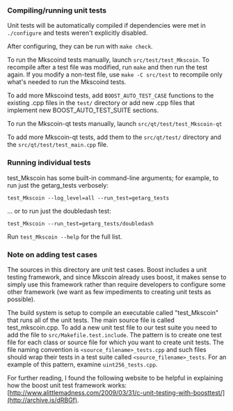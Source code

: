 ### Compiling/running unit tests

Unit tests will be automatically compiled if dependencies were met in `./configure`
and tests weren't explicitly disabled.

After configuring, they can be run with `make check`.

To run the Mkscoind tests manually, launch `src/test/test_Mkscoin`. To recompile
after a test file was modified, run `make` and then run the test again. If you
modify a non-test file, use `make -C src/test` to recompile only what's needed
to run the Mkscoind tests.

To add more Mkscoind tests, add `BOOST_AUTO_TEST_CASE` functions to the existing
.cpp files in the `test/` directory or add new .cpp files that
implement new BOOST_AUTO_TEST_SUITE sections.

To run the Mkscoin-qt tests manually, launch `src/qt/test/test_Mkscoin-qt`

To add more Mkscoin-qt tests, add them to the `src/qt/test/` directory and
the `src/qt/test/test_main.cpp` file.

### Running individual tests

test_Mkscoin has some built-in command-line arguments; for
example, to run just the getarg_tests verbosely:

    test_Mkscoin --log_level=all --run_test=getarg_tests

... or to run just the doubledash test:

    test_Mkscoin --run_test=getarg_tests/doubledash

Run `test_Mkscoin --help` for the full list.

### Note on adding test cases

The sources in this directory are unit test cases.  Boost includes a
unit testing framework, and since Mkscoin already uses boost, it makes
sense to simply use this framework rather than require developers to
configure some other framework (we want as few impediments to creating
unit tests as possible).

The build system is setup to compile an executable called "test_Mkscoin"
that runs all of the unit tests.  The main source file is called
test_mkscoin.cpp. To add a new unit test file to our test suite you need
to add the file to `src/Makefile.test.include`. The pattern is to create
one test file for each class or source file for which you want to create
unit tests.  The file naming convention is `<source_filename>_tests.cpp`
and such files should wrap their tests in a test suite
called `<source_filename>_tests`. For an example of this pattern,
examine `uint256_tests.cpp`.

For further reading, I found the following website to be helpful in
explaining how the boost unit test framework works:
[http://www.alittlemadness.com/2009/03/31/c-unit-testing-with-boosttest/](http://archive.is/dRBGf).
